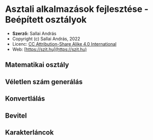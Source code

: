 # Asztali alkalmazások fejlesztése - Beépített osztályok

* **Szerző:** Sallai András
* Copyright (c) Sallai András, 2022
* Licenc: [CC Attribution-Share Alike 4.0 International](https://creativecommons.org/licenses/by-sa/4.0/)
* Web: [https://szit.hu](https://szit.hu)

## Matematikai osztály

## Véletlen szám generálás

## Konvertlálás

## Bevitel

## Karakterláncok
